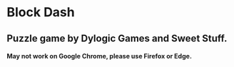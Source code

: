 # Block Dash 

## Puzzle game by Dylogic Games and Sweet Stuff.

#### May not work on Google Chrome, please use Firefox or Edge.
